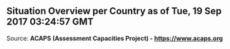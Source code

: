 ## Situation Overview per Country as of Tue, 19 Sep 2017 03:24:57 GMT

Source: **ACAPS (Assessment Capacities Project) - https://www.acaps.org**